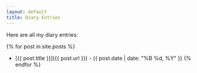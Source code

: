```yaml
---
layout: default
title: Diary Entries
---
```


Here are all my diary entries:

{% for post in site.posts %}
  - [{{ post.title }}]({{ post.url }}) - {{ post.date | date: "%B %d, %Y" }}
{% endfor %}

